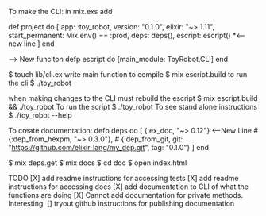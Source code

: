 To make the CLI:
in mix.exs add

  def project do
    [
      app: :toy_robot,
      version: "0.1.0",
      elixir: "~> 1.11",
      start_permanent: Mix.env() == :prod,
      deps: deps(),
      escript: escript() *<-- new line
    ]
  end

  --> New funciton
  defp escript do 
    [main_module: ToyRobot.CLI]
  end

  $ touch lib/cli.ex
  write main function
  to compile
  $ mix escript.build
  to run the cli
  $ ./toy_robot

  when making changes to the CLI must rebuild the escript
  $ mix escript.build && ./toy_robot
  To run the script 
  $ ./toy_robot
  To see stand alone instructions
  $ ./toy_robot --help

  To create documentation:
  defp deps do
    [
      {:ex_doc, "~> 0.12"} <--New Line
      # {:dep_from_hexpm, "~> 0.3.0"},
      # {:dep_from_git, git: "https://github.com/elixir-lang/my_dep.git", tag: "0.1.0"}
    ]
  end 

  $ mix deps.get
  $ mix docs
  $ cd doc
  $ open index.html

  TODO
  [X] add readme instructions for accessing tests
  [X] add readme instructions for accessing docs
  [X] add documentation to CLI of what the functions are doing
    [X] Cannot add documentation for private methods. Interesting.
  [] tryout github instructions for publishing documentation